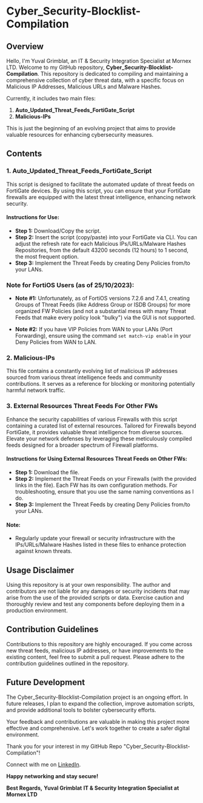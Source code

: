 # Cyber_Security-Blocklist-Compilation

## Overview

Hello, I'm Yuval Grimblat, an IT & Security Integration Specialist at Mornex LTD.
Welcome to my GitHub repository, **Cyber_Security-Blocklist-Compilation**.
This repository is dedicated to compiling and maintaining a comprehensive collection of cyber threat data, with a specific focus on Malicious IP Addresses, Malicious URLs and Malware Hashes.

Currently, it includes two main files:
1. **Auto_Updated_Threat_Feeds_FortiGate_Script**
2. **Malicious-IPs**

This is just the beginning of an evolving project that aims to provide valuable resources for enhancing cybersecurity measures.

## Contents

### 1. Auto_Updated_Threat_Feeds_FortiGate_Script

This script is designed to facilitate the automated update of threat feeds on FortiGate devices.
By using this script, you can ensure that your FortiGate firewalls are equipped with the latest threat intelligence, enhancing network security.

#### Instructions for Use:
- **Step 1:** Download/Copy the script.
- **Step 2:** Insert the script (copy/paste) into your FortiGate via CLI.
You can adjust the refresh rate for each Malicious IPs/URLs/Malware Hashes Repositories, from the default 43200 seconds (12 hours) to 1 second, the most frequent option.
- **Step 3:** Implement the Threat Feeds by creating Deny Policies from/to your LANs.

### Note for FortiOS Users (as of 25/10/2023):
- **Note #1:** Unfortunately, as of FortiOS versions 7.2.6 and 7.4.1, creating Groups of Threat Feeds (like Address Group or ISDB Groups) for more organized FW Policies (and not a substantial mess with many Threat Feeds that make every policy look "bulky") via the GUI is not supported.

- **Note #2:** If you have VIP Policies from WAN to your LANs (Port Forwarding), ensure using the command `set match-vip enable` in your Deny Policies from WAN to LAN.

### 2. Malicious-IPs

This file contains a constantly evolving list of malicious IP addresses sourced from various threat intelligence feeds and community contributions.
It serves as a reference for blocking or monitoring potentially harmful network traffic.

### 3. External Resources Threat Feeds For Other FWs
Enhance the security capabilities of various Firewalls with this script containing a curated list of external resources.
Tailored for Firewalls beyond FortiGate, it provides valuable threat intelligence from diverse sources.
Elevate your network defenses by leveraging these meticulously compiled feeds designed for a broader spectrum of Firewall platforms.


#### Instructions for Using External Resources Threat Feeds on Other FWs:
- **Step 1:** Download the file.
- **Step 2:** Implement the Threat Feeds on your Firewalls (with the provided links in the file).
   Each FW has its own configuration methods. For troubleshooting, ensure that you use the same naming conventions as I do.
- **Step 3:** Implement the Threat Feeds by creating Deny Policies from/to your LANs.

#### Note:
- Regularly update your firewall or security infrastructure with the IPs/URLs/Malware Hashes listed in these files to enhance protection against known threats.

## Usage Disclaimer

Using this repository is at your own responsibility.
The author and contributors are not liable for any damages or security incidents that may arise from the use of the provided scripts or data.
Exercise caution and thoroughly review and test any components before deploying them in a production environment.

## Contribution Guidelines

Contributions to this repository are highly encouraged.
If you come across new threat feeds, malicious IP addresses, or have improvements to the existing content, feel free to submit a pull request.
Please adhere to the contribution guidelines outlined in the repository.

## Future Development

The Cyber_Security-Blocklist-Compilation project is an ongoing effort.
In future releases, I plan to expand the collection, improve automation scripts, and provide additional tools to bolster cybersecurity efforts.

Your feedback and contributions are valuable in making this project more effective and comprehensive.
Let's work together to create a safer digital environment.

Thank you for your interest in my GitHub Repo "Cyber_Security-Blocklist-Compilation"!

Connect with me on [LinkedIn](https://www.linkedin.com/in/yuvalgrimblat/).

**Happy networking and stay secure!**

**Best Regards,**
**Yuval Grimblat**
**IT & Security Integration Specialist at Mornex LTD**
